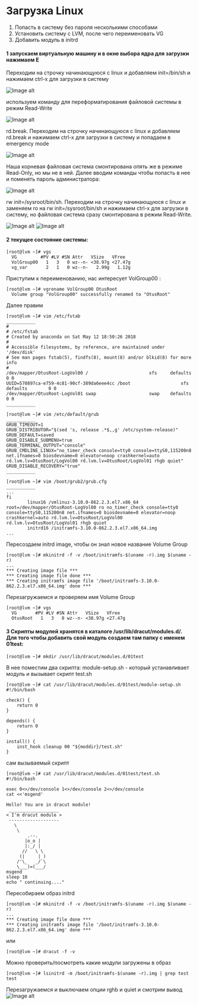 # Загрузка Linux
1) Попасть в систему без пароля несколькими способами
2) Установить систему с LVM, после чего переименовать VG
3) Добавить модуль в initrd

#### 1 запускаем виртуальную машину и в окне выбора ядра для загрузки нажимаем Е
Переходим на строчку начинающуюся с linux и добавляем init=/bin/sh и нажимаем сtrl-x для загрузки в систему

![Image alt](https://github.com/SalnikovAnton/8Otus/blob/main/1.jpg)

используем команду для переформатирования файловой системы в режим Read-Write

![Image alt](https://github.com/SalnikovAnton/8Otus/blob/main/4.jpg)

rd.break. Переходим на строчку начинающуюся с linux и добавляем rd.break и нажимаем сtrl-x для загрузки в систему и попадаем в emergency mode

![Image alt](https://github.com/SalnikovAnton/8Otus/blob/main/7.JPG)

Наша корневая файловая система смонтирована опять же в режиме Read-Only, но мы не в ней. Далее вводим команды чтобы попасть в нее и поменять пароль администратора:

![Image alt](https://github.com/SalnikovAnton/8Otus/blob/main/8.JPG)

rw init=/sysroot/bin/sh. Переходим на строчку начинающуюся с linux и заменяем ro на rw init=/sysroot/bin/sh и нажимаем сtrl-x для загрузки в систему, но файловая система сразу смонтирована в режим Read-Write.

![Image alt](https://github.com/SalnikovAnton/8Otus/blob/main/5.JPG)
![Image alt](https://github.com/SalnikovAnton/8Otus/blob/main/6.JPG)

#### 2 текущее состояние системы:
```
[root@lvm ~]# vgs
  VG         #PV #LV #SN Attr   VSize   VFree  
  VolGroup00   1   3   0 wz--n- <38.97g <27.47g
  vg_var       2   1   0 wz--n-   2.99g   1.12g
```
Приступим к переименованию, нас интересует VolGroup00 :
```
[root@lvm ~]# vgrename VolGroup00 OtusRoot
  Volume group "VolGroup00" successfully renamed to "OtusRoot"
```
Далее правим
```
[root@lvm ~]# vim /etc/fstab
___________
#
# /etc/fstab
# Created by anaconda on Sat May 12 18:50:26 2018
#
# Accessible filesystems, by reference, are maintained under '/dev/disk'
# See man pages fstab(5), findfs(8), mount(8) and/or blkid(8) for more info
#
/dev/mapper/OtusRoot-LogVol00 /                       xfs     defaults        0 0
UUID=570897ca-e759-4c81-90cf-389da6eee4cc /boot                   xfs     defaults        0 0
/dev/mapper/OtusRoot-LogVol01 swap                    swap    defaults        0 0
___________

[root@lvm ~]# vim /etc/default/grub 
___________
GRUB_TIMEOUT=1
GRUB_DISTRIBUTOR="$(sed 's, release .*$,,g' /etc/system-release)"
GRUB_DEFAULT=saved
GRUB_DISABLE_SUBMENU=true
GRUB_TERMINAL_OUTPUT="console"
GRUB_CMDLINE_LINUX="no_timer_check console=tty0 console=ttyS0,115200n8 net.ifnames=0 biosdevname=0 elevator=noop crashkernel=auto rd.lvm.lv=OtusRoot/LogVol00 rd.lvm.lv=OtusRoot/LogVol01 rhgb quiet"
GRUB_DISABLE_RECOVERY="true"
___________

[root@lvm ~]# vim /boot/grub2/grub.cfg 
___________
...
fi
        linux16 /vmlinuz-3.10.0-862.2.3.el7.x86_64 root=/dev/mapper/OtusRoot-LogVol00 ro no_timer_check console=tty0 console=ttyS0,115200n8 net.ifnames=0 biosdevname=0 elevator=noop crashkernel=auto rd.lvm.lv=OtusRoot/LogVol00 rd.lvm.lv=OtusRoot/LogVol01 rhgb quiet 
        initrd16 /initramfs-3.10.0-862.2.3.el7.x86_64.img
...

```
Пересоздаем initrd image, чтобы он знал новое название Volume Group
```
[root@lvm ~]# mkinitrd -f -v /boot/initramfs-$(uname -r).img $(uname -r)
...
*** Creating image file ***
*** Creating image file done ***
*** Creating initramfs image file '/boot/initramfs-3.10.0-862.2.3.el7.x86_64.img' done ***
```
Перезагружаемся и проверяем имя Volume Group
```
[root@lvm ~]# vgs
  VG       #PV #LV #SN Attr   VSize   VFree  
  OtusRoot   1   3   0 wz--n- <38.97g <27.47g
```
#### 3 Скрипты модулей хранятся в каталоге /usr/lib/dracut/modules.d/. Для того чтобы добавить свой модуль создаем там папку с именем 01test:
```
[root@lvm ~]# mkdir /usr/lib/dracut/modules.d/01test
```
В нее поместим два скрипта: module-setup.sh - который устанавливает модуль и вызывает скрипт test.sh
```
[root@lvm ~]# cat /usr/lib/dracut/modules.d/01test/module-setup.sh 
#!/bin/bash

check() {
    return 0
}

depends() {
    return 0
}

install() {
    inst_hook cleanup 00 "${moddir}/test.sh"
}
```
сам вызываемый скрипт
```
[root@lvm ~]# cat /usr/lib/dracut/modules.d/01test/test.sh 
#!/bin/bash

exec 0<>/dev/console 1<>/dev/console 2<>/dev/console
cat <<'msgend'

Hello! You are in dracut module!
 ___________________
< I'm dracut module >
 -------------------
   \
    \
        .--.
       |o_o |
       |:_/ |
      //   \ \
     (|     | )
    /'\_   _/`\
    \___)=(___/
msgend
sleep 10
echo " continuing...."
```
Пересобираем образ initrd
```
[root@lvm ~]# mkinitrd -f -v /boot/initramfs-$(uname -r).img $(uname -r)
...
*** Creating image file done ***
*** Creating initramfs image file '/boot/initramfs-3.10.0-862.2.3.el7.x86_64.img' done ***
```
или
```
[root@lvm ~]# dracut -f -v
```
Можно проверить/посмотреть какие модули загружены в образ
```
[root@lvm ~]# lsinitrd -m /boot/initramfs-$(uname -r).img | grep test
test
```
Перезагружаемся и выключаем опции rghb и quiet и смотрим вывод
![Image alt](https://github.com/SalnikovAnton/8Otus/blob/main/pingvin.png)
